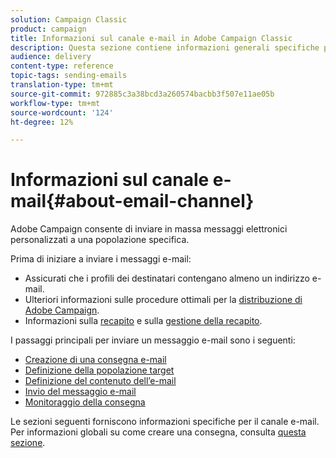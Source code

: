 ```yaml
---
solution: Campaign Classic
product: campaign
title: Informazioni sul canale e-mail in Adobe Campaign Classic
description: Questa sezione contiene informazioni generali specifiche per il canale e-mail in Adobe Campaign Classic.
audience: delivery
content-type: reference
topic-tags: sending-emails
translation-type: tm+mt
source-git-commit: 972885c3a38bcd3a260574bacbb3f507e11ae05b
workflow-type: tm+mt
source-wordcount: '124'
ht-degree: 12%

---
```



# Informazioni sul canale e-mail{#about-email-channel}

 Adobe Campaign consente di inviare in massa messaggi elettronici personalizzati a una popolazione specifica.

Prima di iniziare a inviare i messaggi e-mail:

* Assicurati che i profili dei destinatari contengano almeno un indirizzo e-mail.
* Ulteriori informazioni sulle procedure ottimali per la [distribuzione di Adobe Campaign](../../delivery/using/delivery-best-practices.md).
* Informazioni sulla [recapito](../../delivery/using/about-deliverability.md) e sulla [gestione della recapito](https://helpx.adobe.com/campaign/kb/acc-deliverability.html).

I passaggi principali per inviare un messaggio e-mail sono i seguenti:

* [Creazione di una consegna e-mail](../../delivery/using/creating-an-email-delivery.md)
* [Definizione della popolazione target](../../delivery/using/steps-defining-the-target-population.md)
* [Definizione del contenuto dell’e-mail](../../delivery/using/defining-the-email-content.md)
* [Invio del messaggio e-mail](../../delivery/using/sending-messages.md)
* [Monitoraggio della consegna](../../delivery/using/monitoring-a-delivery.md)

Le sezioni seguenti forniscono informazioni specifiche per il canale e-mail. Per informazioni globali su come creare una consegna, consulta [questa sezione](../../delivery/using/steps-about-delivery-creation-steps.md).